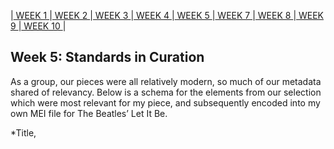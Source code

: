 |[ WEEK 1 ](Week1.md)|[ WEEK 2 ](Week2.md)|[ WEEK 3 ](Week3.md)|[ WEEK 4 ](Week4.md)|[ WEEK 5 ](Week5.md)|[ WEEK 7 ](Week7.md)|[ WEEK 8 ](Week8.md)|[ WEEK 9 ](Week9.md)|[ WEEK 10 ](Week10.md)|
## Week 5: Standards in Curation
As a group, our pieces were all relatively modern, so much of our metadata shared of relevancy. Below is a schema for the elements from our selection which were most relevant for my piece, and subsequently encoded into my own MEI file for The Beatles’ Let It Be.

*Title, <title>, Title of the piece of music.
*Composer, <composer>, Name of the creator of the intellectual content of the musical piece.
*Contributor, <contributor>, Name of contributor to the intelelctual property of the muscial piece.
*Encoder, <encoder>, Name of person responsible for encoding the musical piece.
*Release date, <date>, An identification of thea specific date, in this case with attribute of "release".
*Genre, <genre>, A categorisation of the song by musical genre.

My updated MEI file is avaialble here.
